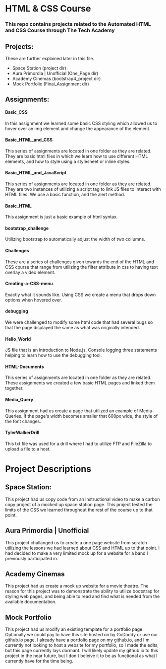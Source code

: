 # HTML & CSS Course
### This repo contains projects related to the Automated HTML and CSS Course through The Tech Academy

## Projects:
These are further explained later in this file.

- Space Station (project dir)
- Aura Primordia | Unofficial (One_Page dir)
- Academy Cinemas (bootstrap4_project dir)
- Mock Portfolio (Final_Assignment dir)

## Assignments:

#### Basic_CSS
In this assignment we learned some basic CSS styling which allowed us to hover over an img element and change the appearance of the element.

#### Basic_HTML_and_CSS
This series of assignments are located in one folder as they are related. They are basic html files in which we learn how to use different HTML elements, and how to style using a stylesheet or inline styles.

#### Basic_HTML_and_JavaScript
This series of assignments are located in one folder as they are related. They are two instances of utilizing a script tag to link JS  files to interact with HTML files. We use a basic function, and the alert method.

#### Basic_HTML
This assignment is just a basic example of html syntax.

#### bootstrap_challenge
Utilizing bootstrap to automatically adjust the width of two collumns.

#### Challenges
These are a series of challenges given towards the end of the HTML and CSS course that range from utilizing the filter attribute in css to having text overlay a video element.

#### Creating-a-CSS-menu
Exactly what it sounds like. Using CSS we create a menu that drops down options when hovered over.

#### debugging
We were challenged to modify some html code that had several bugs so that the page displayed the same as what was originally intended.

#### Hello_World
JS file that is an introduction to Node.js. Console logging three statements helping to learn how to use the debugging tool.

#### HTML-Documents
This series of assignments are located in one folder as they are related. These assignments we created a few basic HTML pages and linked them together.

#### Media_Query
This assignment had us create a page that utilized an example of Media-Queries. If the page's width becomes smaller that 600px wide, the style of the font changes.

#### TylerWalkerDrill
This txt file was  used for a drill where I had to utilize FTP and FileZilla to upload a file to a host.

# Project Descriptions
## Space Station:
This project had us copy code from an instructional video to make a carbon copy project of a mocked up space station page. This project tested the limits of the CSS we learned  throughout the rest of the course up to that point.

## Aura Primordia | Unofficial
This project challanged us to create a one page website from scratch utilizing the lessons we had learned about CSS and HTML up to that point. I had decided to make a very limited mock up for a website for a band I previously participated in.

## Academy Cinemas
This project had us create a mock up website for a movie theatre. The reason for this project was to demonstrate the ability to utilize bootstrap for styling web pages, and being able to read and find what  is needed from the available documentation.

## Mock Portfolio
This project had us modify an existing template for a portfolio page. Optionally we could pay to have this site hosted on by GoDaddy or use our github.io page. I already have a portfolio page on my github.io, and I'm currently not looking to host a website for my portfolio, so I made the edits, but this page currently lays dormant. I will likely update my github.io to this project in the near future, but I don't beleive it to be as functional as what I currently have for the time being.
